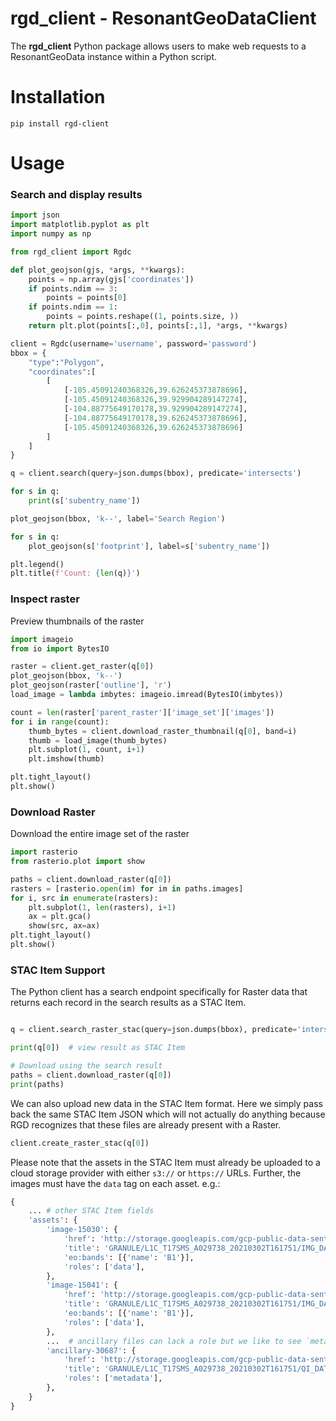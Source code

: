 # rgd_client - ResonantGeoDataClient

The **rgd_client** Python package allows users to make web requests to a ResonantGeoData instance within a Python script.


# Installation
```
pip install rgd-client
```

# Usage
### Search and display results
```python
import json
import matplotlib.pyplot as plt
import numpy as np

from rgd_client import Rgdc

def plot_geojson(gjs, *args, **kwargs):
    points = np.array(gjs['coordinates'])
    if points.ndim == 3:
        points = points[0]
    if points.ndim == 1:
        points = points.reshape((1, points.size, ))
    return plt.plot(points[:,0], points[:,1], *args, **kwargs)

client = Rgdc(username='username', password='password')
bbox = {
    "type":"Polygon",
    "coordinates":[
        [
            [-105.45091240368326,39.626245373878696],
            [-105.45091240368326,39.929904289147274],
            [-104.88775649170178,39.929904289147274],
            [-104.88775649170178,39.626245373878696],
            [-105.45091240368326,39.626245373878696]
        ]
    ]
}

q = client.search(query=json.dumps(bbox), predicate='intersects')

for s in q:
    print(s['subentry_name'])

plot_geojson(bbox, 'k--', label='Search Region')

for s in q:
    plot_geojson(s['footprint'], label=s['subentry_name'])

plt.legend()
plt.title(f'Count: {len(q)}')
```

### Inspect raster

Preview thumbnails of the raster

```python
import imageio
from io import BytesIO

raster = client.get_raster(q[0])
plot_geojson(bbox, 'k--')
plot_geojson(raster['outline'], 'r')
load_image = lambda imbytes: imageio.imread(BytesIO(imbytes))

count = len(raster['parent_raster']['image_set']['images'])
for i in range(count):
    thumb_bytes = client.download_raster_thumbnail(q[0], band=i)
    thumb = load_image(thumb_bytes)
    plt.subplot(1, count, i+1)
    plt.imshow(thumb)

plt.tight_layout()
plt.show()
```

### Download Raster

Download the entire image set of the raster

```python
import rasterio
from rasterio.plot import show

paths = client.download_raster(q[0])
rasters = [rasterio.open(im) for im in paths.images]
for i, src in enumerate(rasters):
    plt.subplot(1, len(rasters), i+1)
    ax = plt.gca()
    show(src, ax=ax)
plt.tight_layout()
plt.show()
```


### STAC Item Support

The Python client has a search endpoint specifically for Raster data that
returns each record in the search results as a STAC Item.

```py

q = client.search_raster_stac(query=json.dumps(bbox), predicate='intersects')

print(q[0])  # view result as STAC Item

# Download using the search result
paths = client.download_raster(q[0])
print(paths)

```

We can also upload new data in the STAC Item format. Here we simply pass back
the same STAC Item JSON which will not actually do anything because RGD
recognizes that these files are already present with a Raster.

```py
client.create_raster_stac(q[0])
```

Please note that the assets in the STAC Item must already be uploaded to a
cloud storage provider with either `s3://` or `https://` URLs. Further, the
images must have the `data` tag on each asset. e.g.:

```py
{
    ... # other STAC Item fields
    'assets': {
        'image-15030': {
            'href': 'http://storage.googleapis.com/gcp-public-data-sentinel-2/tiles/17/S/MS/S2A_MSIL1C_20210302T161201_N0209_R140_T17SMS_20210302T200521.SAFE/GRANULE/L1C_T17SMS_A029738_20210302T161751/IMG_DATA/T17SMS_20210302T161201_B01.jp2',
            'title': 'GRANULE/L1C_T17SMS_A029738_20210302T161751/IMG_DATA/T17SMS_20210302T161201_B01.jp2',
            'eo:bands': [{'name': 'B1'}],
            'roles': ['data'],
        },
        'image-15041': {
            'href': 'http://storage.googleapis.com/gcp-public-data-sentinel-2/tiles/17/S/MS/S2A_MSIL1C_20210302T161201_N0209_R140_T17SMS_20210302T200521.SAFE/GRANULE/L1C_T17SMS_A029738_20210302T161751/IMG_DATA/T17SMS_20210302T161201_B02.jp2',
            'title': 'GRANULE/L1C_T17SMS_A029738_20210302T161751/IMG_DATA/T17SMS_20210302T161201_B02.jp2',
            'eo:bands': [{'name': 'B1'}],
            'roles': ['data'],
        },
        ...  # ancillary files can lack a role but we like to see `metadata` used.
        'ancillary-30687': {
            'href': 'http://storage.googleapis.com/gcp-public-data-sentinel-2/tiles/17/S/MS/S2A_MSIL1C_20210302T161201_N0209_R140_T17SMS_20210302T200521.SAFE/GRANULE/L1C_T17SMS_A029738_20210302T161751/QI_DATA/MSK_TECQUA_B03.gml',
            'title': 'GRANULE/L1C_T17SMS_A029738_20210302T161751/QI_DATA/MSK_TECQUA_B03.gml',
            'roles': ['metadata'],
        },
    }
}
```
